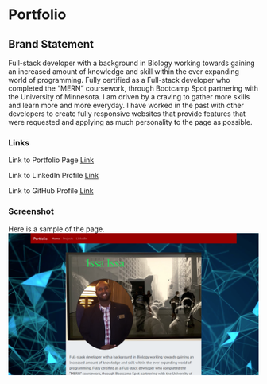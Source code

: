 # Portfolio


## Brand Statement

Full-stack developer with a background in Biology working towards gaining an increased amount of knowledge and skill within the ever expanding world of programming. Fully certified as a Full-stack developer who completed the “MERN” coursework, through Bootcamp Spot partnering with the University of Minnesota. I am driven by a craving to gather more skills and learn more and more everyday. I have worked in the past with other developers to create fully responsive websites that provide features that were requested and applying as much personality to the page as possible.

### Links

Link to Portfolio Page [Link](https://IssaIssa-Issa.github.io/Portfolio/index.html)

Link to LinkedIn Profile [Link](https://www.linkedin.com/in/issa-issa-06159718b/)

Link to GitHub Profile [Link](https://github.com/IssaIssa-Issa)

### Screenshot

Here is a sample of the page. ![Sample](assets/images/screenshot.PNG)



